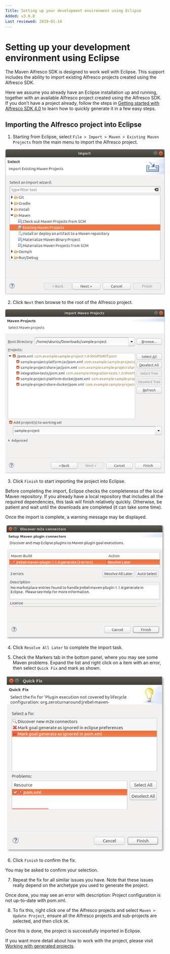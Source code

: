 ```yaml
---
Title: Setting up your development environment using Eclipse
Added: v3.0.0
Last reviewed: 2019-01-14
---
```

# Setting up your development environment using Eclipse

The Maven Alfresco SDK is designed to work well with Eclipse. This support includes the ability to import existing Alfresco projects created using the 
Alfresco SDK.

Here we assume you already have an Eclipse installation up and running, together with an available Alfresco project created using the Alfresco SDK. If you 
don't have a project already, follow the steps in [Getting started with Alfresco SDK 4.0](getting-started.md) to learn how to quickly generate it in a few 
easy steps.

## Importing the Alfresco project into Eclipse

1. Starting from Eclipse, select `File > Import > Maven > Existing Maven Projects` from the main menu to import the Alfresco project.

![Alt text](./imgs/sdk-dev-env-eclipse-import.png?raw=true "Eclipse maven project import")

2. Click `Next` then browse to the root of the Alfresco project.

![Alt text](./imgs/sdk-dev-env-eclipse-project.png?raw=true "Eclipse maven project selection")

3. Click `Finish` to start importing the project into Eclipse.

Before completing the import, Eclipse checks the completeness of the local Maven repository. If you already have a local repository that includes all the 
required dependencies, this task will finish relatively quickly. Otherwise, be patient and wait until the downloads are completed (it can take some time).

Once the import is complete, a warning message may be displayed.

![Alt text](./imgs/sdk-dev-env-eclipse-warning.png?raw=true "Eclipse maven project import warning")

4. Click `Resolve All Later` to complete the import task.

5. Check the Markers tab in the bottom panel, where you may see some Maven problems. Expand the list and right click on a item with an error, then select 
`Quick Fix` and mark as shown.

![Alt text](./imgs/sdk-dev-env-eclipse-quickfix.png?raw=true "Eclipse maven project import quick fix")

6. Click `Finish` to confirm the fix.

You may be asked to confirm your selection.

7. Repeat the fix for all similar issues you have. Note that these issues really depend on the archetype you used to generate the project.

Once done, you may see an error with description: Project configuration is not up-to-date with pom.xml.

8. To fix this, right click one of the Alfresco projects and select `Maven > Update Project`, ensure all the Alfresco projects and sub-projects are selected, 
and then click `OK`.

Once this is done, the project is successfully imported in Eclipse. 

If you want more detail about how to work with the project, please visit [Working with generated projects](projects-usage.md).
